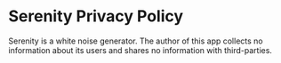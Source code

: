 # Serenity Privacy Policy

Serenity is a white noise generator. The author of this app collects no information about its users and shares no information with third-parties.
